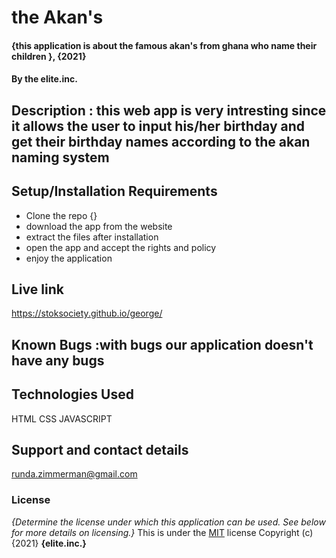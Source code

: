 # the Akan's
#### {this application is about the famous  akan's from ghana who name their children }, {2021}
#### By the elite.inc.
## Description : this web app is very intresting since it allows the user to input his/her birthday and get their birthday names according to the akan naming system
## Setup/Installation Requirements
* Clone the repo {}
* download the app from the website
* extract the files after installation
* open the app and accept the rights and policy
* enjoy the application

## Live link
https://stoksociety.github.io/george/
## Known Bugs :with bugs our application doesn't have any bugs
## Technologies Used
HTML
CSS
JAVASCRIPT
## Support and contact details
runda.zimmerman@gmail.com
### License
*{Determine the license under which this application can be used.  See below for more details on licensing.}*
This is under the [MIT](LICENSE) license
Copyright (c) {2021} **{elite.inc.}**
